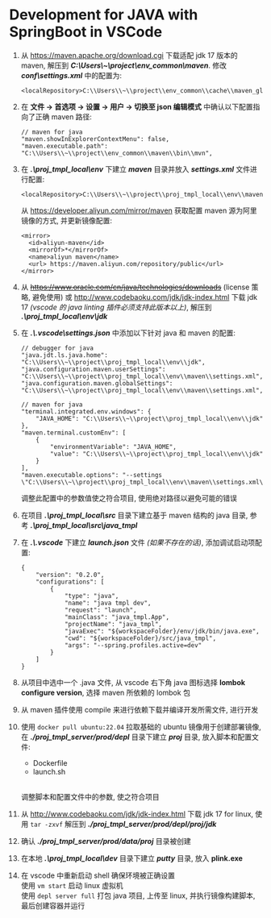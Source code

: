 # Development for JAVA with SpringBoot in VSCode

1. 从 https://maven.apache.org/download.cgi 下载适配 jdk 17 版本的 maven, 解压到 **_C:\Users\\~\project\env_common\maven_**. 修改 **_conf\settings.xml_** 中的配置为:

    ```
    <localRepository>C:\\Users\\~\\project\\env_common\\cache\\maven_global_repo</localRepository>
    ```

2. 在 **文件 -> 首选项 -> 设置 -> 用户 -> 切换至 json 编辑模式** 中确认以下配置指向了正确 maven 路径:

    ```
    // maven for java
    "maven.showInExplorerContextMenu": false,
    "maven.executable.path": "C:\\Users\\~\\project\\env_common\\maven\\bin\\mvn",
    ```

3. 在 **_.\proj_tmpl_local\env_** 下建立 **_maven_** 目录并放入 **_settings.xml_** 文件进行配置:

    ```
    <localRepository>C:\\Users\\~\\project\\proj_tmpl_local\\env\\maven\\repo</localRepository>
    ```

    从 https://developer.aliyun.com/mirror/maven 获取配置 maven 源为阿里镜像的方式, 并更新镜像配置:

    ```
    <mirror>
      <id>aliyun-maven</id>
      <mirrorOf>*</mirrorOf>
      <name>aliyun maven</name>
      <url>	https://maven.aliyun.com/repository/public</url>
    </mirror>
    ```

4. 从 ~~https://www.oracle.com/cn/java/technologies/downloads~~ (license 策略, 避免使用) 或 http://www.codebaoku.com/jdk/jdk-index.html 下载 jdk 17 _(vscode 的 java linting 插件必须支持此版本以上)_, 解压到 **_.\proj_tmpl_local\env\jdk_**

5. 在 **_.\\.vscode\settings.json_** 中添加以下针对 java 和 maven 的配置:

    ```
    // debugger for java
    "java.jdt.ls.java.home": "C:\\Users\\~\\project\\proj_tmpl_local\\env\\jdk",
    "java.configuration.maven.userSettings": "C:\\Users\\~\\project\\proj_tmpl_local\\env\\maven\\settings.xml",
    "java.configuration.maven.globalSettings": "C:\\Users\\~\\project\\proj_tmpl_local\\env\\maven\\settings.xml",

    // maven for java
    "terminal.integrated.env.windows": {
        "JAVA_HOME": "C:\\Users\\~\\project\\proj_tmpl_local\\env\\jdk"
    },
    "maven.terminal.customEnv": [
        {
            "environmentVariable": "JAVA_HOME",
            "value": "C:\\Users\\~\\project\\proj_tmpl_local\\env\\jdk"
        }
    ],
    "maven.executable.options": "--settings \"C:\\Users\\~\\project\\proj_tmpl_local\\env\\maven\\settings.xml\"",
    ```

    调整此配置中的参数值使之符合项目, 使用绝对路径以避免可能的错误

6. 在项目 **_.\proj_tmpl_local\src_** 目录下建立基于 maven 结构的 java 目录, 参考 **_.\proj_tmpl_local\src\java_tmpl_**

7. 在 **_.\\.vscode_** 下建立 **_launch.json_** 文件 _(如果不存在的话)_, 添加调试启动项配置:

    ```
    {
        "version": "0.2.0",
        "configurations": [
            {
                "type": "java",
                "name": "java tmpl dev",
                "request": "launch",
                "mainClass": "java_tmpl.App",
                "projectName": "java_tmpl",
                "javaExec": "${workspaceFolder}/env/jdk/bin/java.exe",
                "cwd": "${workspaceFolder}/src/java_tmpl",
                "args": "--spring.profiles.active=dev"
            }
        ]
    }

    ```

8. 从项目中选中一个 .java 文件, 从 vscode 右下角 java 图标选择 **lombok configure version**, 选择 maven 所依赖的 lombok 包

9. 从 maven 插件使用 compile 来进行依赖下载并编译开发所需文件, 进行开发

10. 使用 `docker pull ubuntu:22.04` 拉取基础的 ubuntu 镜像用于创建部署镜像, 在 **_./proj_tmpl_server/prod/depl_** 目录下建立 **_proj_** 目录, 放入脚本和配置文件:

    - Dockerfile
    - launch.sh<br><br>

    调整脚本和配置文件中的参数, 使之符合项目

11. 从 http://www.codebaoku.com/jdk/jdk-index.html 下载 jdk 17 for linux, 使用 `tar -zxvf` 解压到 **_./proj_tmpl_server/prod/depl/proj/jdk_**

12. 确认 **_./proj_tmpl_server/prod/data/proj_** 目录被创建

13. 在本地 **_.\proj_tmpl_local\dev_** 目录下建立 **_putty_** 目录, 放入 **plink.exe**

14. 在 vscode 中重新启动 shell 确保环境被正确设置<br>
    使用 `vm start` 启动 linux 虚拟机<br>
    使用 `depl server full` 打包 java 项目, 上传至 linux, 并执行镜像构建脚本, 最后创建容器并运行
